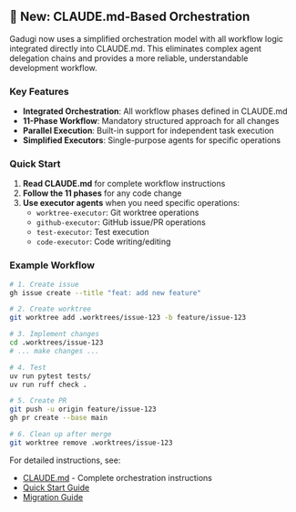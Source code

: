 
## 🚀 New: CLAUDE.md-Based Orchestration

Gadugi now uses a simplified orchestration model with all workflow logic integrated directly into CLAUDE.md. This eliminates complex agent delegation chains and provides a more reliable, understandable development workflow.

### Key Features

- **Integrated Orchestration**: All workflow phases defined in CLAUDE.md
- **11-Phase Workflow**: Mandatory structured approach for all changes
- **Parallel Execution**: Built-in support for independent task execution
- **Simplified Executors**: Single-purpose agents for specific operations

### Quick Start

1. **Read CLAUDE.md** for complete workflow instructions
2. **Follow the 11 phases** for any code change
3. **Use executor agents** when you need specific operations:
   - `worktree-executor`: Git worktree operations
   - `github-executor`: GitHub issue/PR operations
   - `test-executor`: Test execution
   - `code-executor`: Code writing/editing

### Example Workflow

```bash
# 1. Create issue
gh issue create --title "feat: add new feature"

# 2. Create worktree
git worktree add .worktrees/issue-123 -b feature/issue-123

# 3. Implement changes
cd .worktrees/issue-123
# ... make changes ...

# 4. Test
uv run pytest tests/
uv run ruff check .

# 5. Create PR
git push -u origin feature/issue-123
gh pr create --base main

# 6. Clean up after merge
git worktree remove .worktrees/issue-123
```

For detailed instructions, see:
- [CLAUDE.md](./CLAUDE.md) - Complete orchestration instructions
- [Quick Start Guide](./docs/claude-orchestration-quickstart.md)
- [Migration Guide](./docs/migration-to-claude-orchestration.md)

